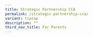 ```yaml
---
title: Strategic Partnership CCA
permalink: /strategic-partnership-cca/
variant: tiptap
description: ""
third_nav_title: For Parents
---
```

